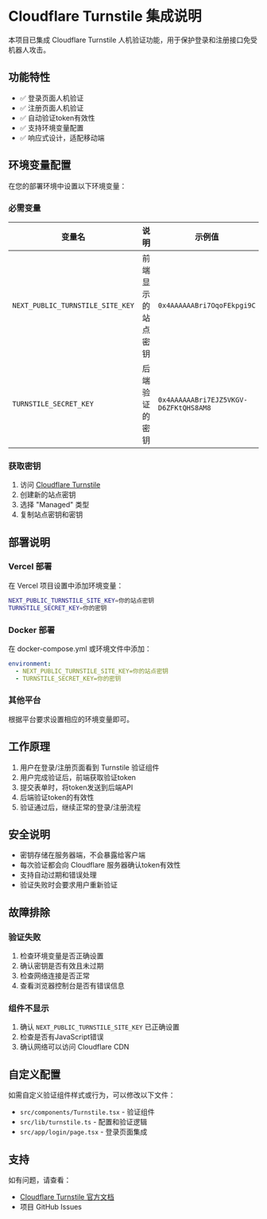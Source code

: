# Cloudflare Turnstile 集成说明

本项目已集成 Cloudflare Turnstile 人机验证功能，用于保护登录和注册接口免受机器人攻击。

## 功能特性

- ✅ 登录页面人机验证
- ✅ 注册页面人机验证  
- ✅ 自动验证token有效性
- ✅ 支持环境变量配置
- ✅ 响应式设计，适配移动端

## 环境变量配置

在您的部署环境中设置以下环境变量：

### 必需变量

| 变量名 | 说明 | 示例值 |
|--------|------|--------|
| `NEXT_PUBLIC_TURNSTILE_SITE_KEY` | 前端显示的站点密钥 | `0x4AAAAAABri7OqoFEkpgi9C` |
| `TURNSTILE_SECRET_KEY` | 后端验证的密钥 | `0x4AAAAAABri7EJZ5VKGV-D6ZFKtQHS8AM8` |

### 获取密钥

1. 访问 [Cloudflare Turnstile](https://dash.cloudflare.com/?to=/:account/turnstile)
2. 创建新的站点密钥
3. 选择 "Managed" 类型
4. 复制站点密钥和密钥

## 部署说明

### Vercel 部署

在 Vercel 项目设置中添加环境变量：

```bash
NEXT_PUBLIC_TURNSTILE_SITE_KEY=你的站点密钥
TURNSTILE_SECRET_KEY=你的密钥
```

### Docker 部署

在 docker-compose.yml 或环境文件中添加：

```yaml
environment:
  - NEXT_PUBLIC_TURNSTILE_SITE_KEY=你的站点密钥
  - TURNSTILE_SECRET_KEY=你的密钥
```

### 其他平台

根据平台要求设置相应的环境变量即可。

## 工作原理

1. 用户在登录/注册页面看到 Turnstile 验证组件
2. 用户完成验证后，前端获取验证token
3. 提交表单时，将token发送到后端API
4. 后端验证token的有效性
5. 验证通过后，继续正常的登录/注册流程

## 安全说明

- 密钥存储在服务器端，不会暴露给客户端
- 每次验证都会向 Cloudflare 服务器确认token有效性
- 支持自动过期和错误处理
- 验证失败时会要求用户重新验证

## 故障排除

### 验证失败

1. 检查环境变量是否正确设置
2. 确认密钥是否有效且未过期
3. 检查网络连接是否正常
4. 查看浏览器控制台是否有错误信息

### 组件不显示

1. 确认 `NEXT_PUBLIC_TURNSTILE_SITE_KEY` 已正确设置
2. 检查是否有JavaScript错误
3. 确认网络可以访问 Cloudflare CDN

## 自定义配置

如需自定义验证组件样式或行为，可以修改以下文件：

- `src/components/Turnstile.tsx` - 验证组件
- `src/lib/turnstile.ts` - 配置和验证逻辑
- `src/app/login/page.tsx` - 登录页面集成

## 支持

如有问题，请查看：
- [Cloudflare Turnstile 官方文档](https://developers.cloudflare.com/turnstile/)
- 项目 GitHub Issues 